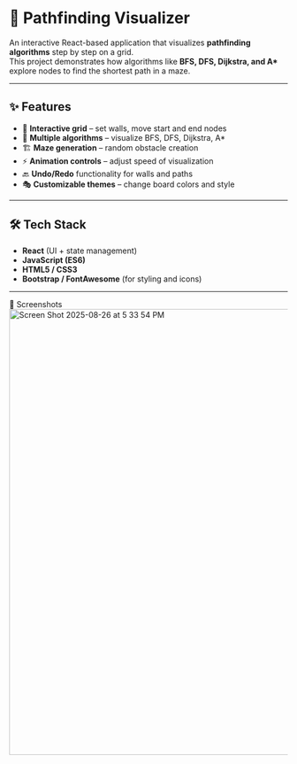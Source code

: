 # 🧭 Pathfinding Visualizer

An interactive React-based application that visualizes **pathfinding algorithms** step by step on a grid.  
This project demonstrates how algorithms like **BFS, DFS, Dijkstra, and A\*** explore nodes to find the shortest path in a maze.

---

## ✨ Features
- 🎨 **Interactive grid** – set walls, move start and end nodes  
- 🔄 **Multiple algorithms** – visualize BFS, DFS, Dijkstra, A\*  
- 🏗️ **Maze generation** – random obstacle creation  
- ⚡ **Animation controls** – adjust speed of visualization  
- 🔙 **Undo/Redo** functionality for walls and paths  
- 🎭 **Customizable themes** – change board colors and style  

---

## 🛠️ Tech Stack
- **React** (UI + state management)  
- **JavaScript (ES6)**  
- **HTML5 / CSS3**  
- **Bootstrap / FontAwesome** (for styling and icons)  

---

📸 Screenshots
<img width="1435" height="806" alt="Screen Shot 2025-08-26 at 5 33 54 PM" src="https://github.com/user-attachments/assets/40e53943-f3a6-4c63-9546-9d0fda8b5b8a" />
